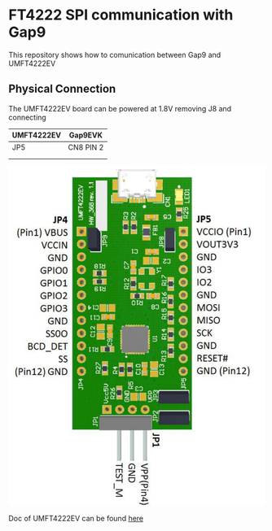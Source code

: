 # FT4222 SPI communication with Gap9

This repository shows how to comunication between Gap9 and UMFT4222EV


## Physical Connection

The UMFT4222EV board can be powered at 1.8V removing J8 and connecting 



|UMFT4222EV| Gap9EVK  |
|----------|----------|
| JP5  |CN8 PIN 2|
|   |   |
|   |   |




![Drag Racing](resources/FT4222EV_pinout.png)




Doc of UMFT4222EV can be found [here](https://ftdichip.com/wp-content/uploads/2020/07/DS_UMFT4222EV.pdf)



